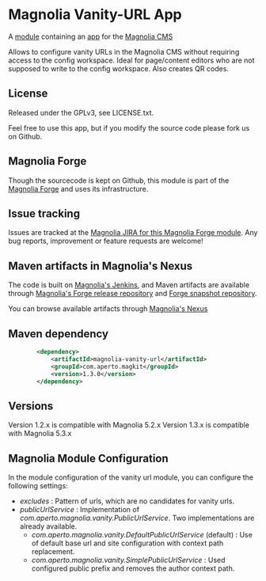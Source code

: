 Magnolia Vanity-URL App
=======================

A [module](https://documentation.magnolia-cms.com/display/DOCS/Modules) containing an [app](https://documentation.magnolia-cms.com/display/DOCS/Apps) for the [Magnolia CMS](http://www.magnolia-cms.com)

Allows to configure vanity URLs in the Magnolia CMS without requiring access to the config workspace. Ideal for page/content editors who are not supposed to write to the config workspace. Also creates QR codes.

License
-------

Released under the GPLv3, see LICENSE.txt. 

Feel free to use this app, but if you modify the source code please fork us on Github.

Magnolia Forge
--------------
Though the sourcecode is kept on Github, this module is part of the [Magnolia Forge](http://forge.magnolia-cms.com/) and uses its infrastructure.

Issue tracking
--------------
Issues are tracked at the [Magnolia JIRA for this Magnolia Forge module](https://jira.magnolia-cms.com/browse/VANITY).
Any bug reports, improvement or feature requests are welcome! 

Maven artifacts in Magnolia's Nexus
---------------------------------
The code is built on [Magnolia's Jenkins](http://jenkins.magnolia-cms.com/job/forge_magnolia-vanity-url/), and Maven artifacts are available through [Magnolia's Forge release repository](http://nexus.magnolia-cms.com/content/repositories/magnolia.forge.releases/) and [Forge snapshot repository](http://nexus.magnolia-cms.com/content/repositories/magnolia.forge.snapshots/). 

You can browse available artifacts through [Magnolia's Nexus](http://nexus.magnolia-cms.com/#nexus-search;quick~magnolia-vanity-url)

Maven dependency
-----------------
```xml
        <dependency>
            <artifactId>magnolia-vanity-url</artifactId>
            <groupId>com.aperto.magkit</groupId>
            <version>1.3.0</version>
        </dependency>
```

Versions
-----------------
Version 1.2.x is compatible with Magnolia 5.2.x
Version 1.3.x is compatible with Magnolia 5.3.x

Magnolia Module Configuration
-----------------
In the module configuration of the vanity url module, you can configure the following settings:
* _excludes_ : Pattern of urls, which are no candidates for vanity urls.
* _publicUrlService_ : Implementation of _com.aperto.magnolia.vanity.PublicUrlService_. Two implementations are already available.
  * _com.aperto.magnolia.vanity.DefaultPublicUrlService_ (default) : Use of default base url and site configuration with context path replacement.
  * _com.aperto.magnolia.vanity.SimplePublicUrlService_ : Used configured public prefix and removes the author context path.
